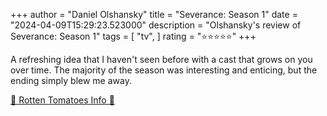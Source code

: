 +++
author = "Daniel Olshansky"
title = "Severance: Season 1"
date = "2024-04-09T15:29:23.523000"
description = "Olshansky's review of Severance: Season 1"
tags = [
    "tv",
]
rating = "⭐⭐⭐⭐⭐"
+++

A refreshing idea that I haven't seen before with a cast that grows on you over time. The majority of the season was interesting and enticing, but the ending simply blew me away.

[🍅 Rotten Tomatoes Info 🍅](https://www.rottentomatoes.com//tv/severance/s01)